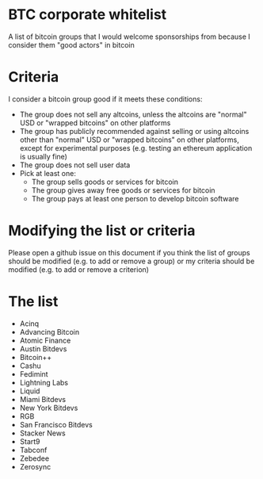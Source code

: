 # BTC corporate whitelist
A list of bitcoin groups that I would welcome sponsorships from because I consider them "good actors" in bitcoin

# Criteria
I consider a bitcoin group good if it meets these conditions:
- The group does not sell any altcoins, unless the altcoins are "normal" USD or "wrapped bitcoins" on other platforms
- The group has publicly recommended against selling or using altcoins other than "normal" USD or "wrapped bitcoins" on other platforms, except for experimental purposes (e.g. testing an ethereum application is usually fine)
- The group does not sell user data
- Pick at least one:
  - The group sells goods or services for bitcoin
  - The group gives away free goods or services for bitcoin
  - The group pays at least one person to develop bitcoin software

# Modifying the list or criteria

Please open a github issue on this document if you think the list of groups should be modified (e.g. to add or remove a group) or my criteria should be modified (e.g. to add or remove a criterion)

# The list

- Acinq
- Advancing Bitcoin
- Atomic Finance
- Austin Bitdevs
- Bitcoin++
- Cashu
- Fedimint
- Lightning Labs
- Liquid
- Miami Bitdevs
- New York Bitdevs
- RGB
- San Francisco Bitdevs
- Stacker News
- Start9
- Tabconf
- Zebedee
- Zerosync

